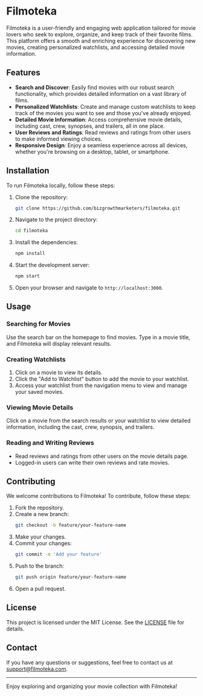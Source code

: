 # Filmoteka

Filmoteka is a user-friendly and engaging web application tailored for movie lovers who seek to explore, organize, and keep track of their favorite films. This platform offers a smooth and enriching experience for discovering new movies, creating personalized watchlists, and accessing detailed movie information.

## Features

- **Search and Discover**: Easily find movies with our robust search functionality, which provides detailed information on a vast library of films.
- **Personalized Watchlists**: Create and manage custom watchlists to keep track of the movies you want to see and those you've already enjoyed.
- **Detailed Movie Information**: Access comprehensive movie details, including cast, crew, synopses, and trailers, all in one place.
- **User Reviews and Ratings**: Read reviews and ratings from other users to make informed viewing choices.
- **Responsive Design**: Enjoy a seamless experience across all devices, whether you're browsing on a desktop, tablet, or smartphone.

## Installation

To run Filmoteka locally, follow these steps:

1. Clone the repository:
    ```bash
    git clone https://github.com/bizgrowthmarketers/filmoteka.git
    ```

2. Navigate to the project directory:
    ```bash
    cd filmoteka
    ```

3. Install the dependencies:
    ```bash
    npm install
    ```

4. Start the development server:
    ```bash
    npm start
    ```

5. Open your browser and navigate to `http://localhost:3000`.

## Usage

### Searching for Movies

Use the search bar on the homepage to find movies. Type in a movie title, and Filmoteka will display relevant results.

### Creating Watchlists

1. Click on a movie to view its details.
2. Click the "Add to Watchlist" button to add the movie to your watchlist.
3. Access your watchlist from the navigation menu to view and manage your saved movies.

### Viewing Movie Details

Click on a movie from the search results or your watchlist to view detailed information, including the cast, crew, synopsis, and trailers.

### Reading and Writing Reviews

- Read reviews and ratings from other users on the movie details page.
- Logged-in users can write their own reviews and rate movies.

## Contributing

We welcome contributions to Filmoteka! To contribute, follow these steps:

1. Fork the repository.
2. Create a new branch:
    ```bash
    git checkout -b feature/your-feature-name
    ```
3. Make your changes.
4. Commit your changes:
    ```bash
    git commit -m 'Add your feature'
    ```
5. Push to the branch:
    ```bash
    git push origin feature/your-feature-name
    ```
6. Open a pull request.

## License

This project is licensed under the MIT License. See the [LICENSE](LICENSE) file for details.

## Contact

If you have any questions or suggestions, feel free to contact us at [support@filmoteka.com](mailto:support@filmoteka.com).

---

Enjoy exploring and organizing your movie collection with Filmoteka!

